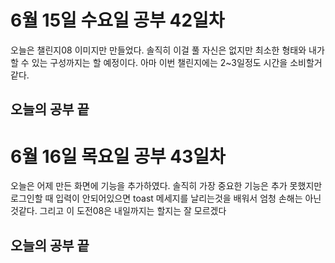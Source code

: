 # 6월 15일 수요일 공부 42일차
오늘은 챌린지08 이미지만 만들었다. 솔직히 이걸 풀 자신은 없지만 최소한 형태와 내가 할 수 있는 구성까지는 할 예정이다. 아마 이번 챌린지에는 2~3일정도 시간을 소비할거같다.
## 오늘의 공부 끝 

# 6월 16일 목요일 공부 43일차
오늘은 어제 만든 화면에 기능을 추가하였다. 솔직히 가장 중요한 기능은 추가 못했지만 로그인할 때 입력이 안되어있으면 toast 메세지를 날리는것을 배워서 엄청 손해는 아닌것같다. 그리고 이 도전08은 
내일까지는 할지는 잘 모르겠다
## 오늘의 공부 끝 
